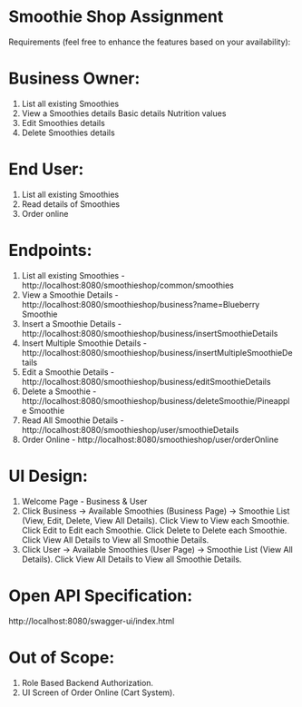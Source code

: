 # Smoothie Shop Assignment
Requirements (feel free to enhance the features based on your availability):

# Business Owner:
1. List all existing Smoothies
2. View a Smoothies details
          Basic details
          Nutrition values
3. Edit Smoothies details
4. Delete Smoothies details

# End User:
1. List all existing Smoothies
2. Read details of Smoothies
3. Order online

# Endpoints:
1. List all existing Smoothies - http://localhost:8080/smoothieshop/common/smoothies
2. View a Smoothie Details - http://localhost:8080/smoothieshop/business?name=Blueberry Smoothie
3. Insert a Smoothie Details - http://localhost:8080/smoothieshop/business/insertSmoothieDetails
4. Insert Multiple Smoothie Details - http://localhost:8080/smoothieshop/business/insertMultipleSmoothieDetails
5. Edit a Smoothie Details - http://localhost:8080/smoothieshop/business/editSmoothieDetails
6. Delete a Smoothie - http://localhost:8080/smoothieshop/business/deleteSmoothie/Pineapple Smoothie
7. Read All Smoothie Details - http://localhost:8080/smoothieshop/user/smoothieDetails
8. Order Online - http://localhost:8080/smoothieshop/user/orderOnline

# UI Design:
1. Welcome Page - Business & User
2. Click Business -> Available Smoothies (Business Page) -> Smoothie List (View, Edit, Delete, View All Details). Click View to View each Smoothie. Click Edit to Edit each Smoothie. Click Delete to Delete each Smoothie. Click View All Details to View all Smoothie Details.
3. Click User -> Available Smoothies (User Page) -> Smoothie List (View All Details). Click View All Details to View all Smoothie Details.

# Open API Specification:
http://localhost:8080/swagger-ui/index.html

# Out of Scope:
1. Role Based Backend Authorization.
2. UI Screen of Order Online (Cart System).
